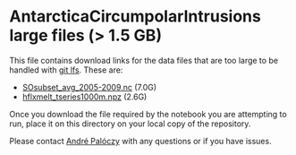 # AntarcticaCircumpolarIntrusions large files (\> 1.5 GB)

This file contains download links for the data files that are too large to be
handled with [git lfs](https://git-lfs.github.com/). These are:

* [SOsubset_avg_2005-2009.nc](https://www.dropbox.com/s/2n4ac7mlwz8tso2/SOsubset_avg_2005-2009.nc?dl=0) (7.0G)
* [hflxmelt_tseries1000m.npz](https://www.dropbox.com/s/o90lmns0hp37vi9/hflxmelt_tseries1000m.npz?dl=0) (2.6G)

Once you download the file required by the notebook you are attempting to run, place it on this directory on your local copy of the repository.

Please contact [André Palóczy](mailto:apaloczy@ucsd.edu) with any questions or if you have issues.
